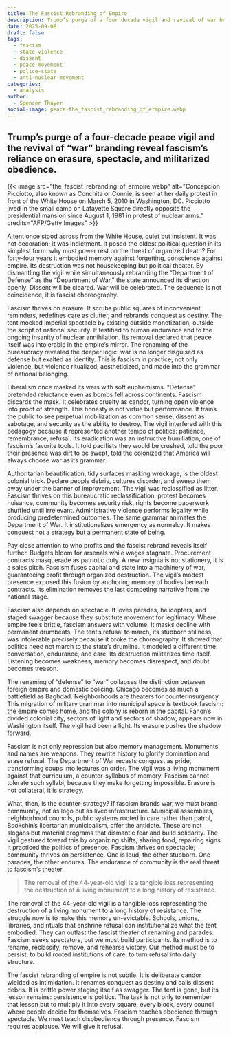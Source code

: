 ```yaml
---
title: The Fascist Rebranding of Empire
description: Trump’s purge of a four decade vigil and revival of war branding reveal power’s need for erasure and spectacle.
date: 2025-09-08
draft: false
tags:
  - fascism
  - state-violence
  - dissent
  - peace-movement
  - police-state
  - anti-nuclear-movement
categories:
  - analysis
author:
  - Spencer Thayer
social-image: peace-the_fascist_rebranding_of_ermpire.webp
---
```

## Trump’s purge of a four-decade peace vigil and the revival of “war” branding reveal fascism’s reliance on erasure, spectacle, and militarized obedience.

{{< image src="the_fascist_rebranding_of_ermpire.webp" alt="Concepcion Picciotto, also known as Conchita or Connie, is seen at her daily protest in front of the White House on March 5, 2010 in Washington, DC. Picciotto lived in the small camp on Lafayette Square directly opposite the presidential mansion since August 1, 1981 in protest of nuclear arms."
credits="AFP/Getty Images" >}}

A tent once stood across from the White House, quiet but insistent. It was not decoration; it was indictment. It posed the oldest political question in its simplest form: why must power rest on the threat of organized death? For forty-four years it embodied memory against forgetting, conscience against empire. Its destruction was not housekeeping but political theater. By dismantling the vigil while simultaneously rebranding the “Department of Defense” as the “Department of War,” the state announced its direction openly. Dissent will be cleared. War will be celebrated. The sequence is not coincidence,  it is fascist choreography.

Fascism thrives on erasure. It scrubs public squares of inconvenient reminders, redefines care as clutter, and rebrands conquest as destiny. The tent mocked imperial spectacle by existing outside monetization, outside the script of national security. It testified to human endurance and to the ongoing insanity of nuclear annihilation. Its removal declared that peace itself was intolerable in the empire’s mirror. The renaming of the bureaucracy revealed the deeper logic: war is no longer disguised as defense but exalted as identity. This is fascism in practice, not only violence, but violence ritualized, aestheticized, and made into the grammar of national belonging.

Liberalism once masked its wars with soft euphemisms. “Defense” pretended reluctance even as bombs fell across continents. Fascism discards the mask. It celebrates cruelty as candor, turning open violence into proof of strength. This honesty is not virtue but performance. It trains the public to see perpetual mobilization as common sense, dissent as sabotage, and security as the ability to destroy. The vigil interfered with this pedagogy because it represented another tempo of politics: patience, remembrance, refusal. Its eradication was an instructive humiliation, one of fascism’s favorite tools. It told pacifists they would be crushed, told the poor their presence was dirt to be swept, told the colonized that America will always choose war as its grammar.

Authoritarian beautification, tidy surfaces masking wreckage, is the oldest colonial trick. Declare people debris, cultures disorder, and sweep them away under the banner of improvement. The vigil was reclassified as litter. Fascism thrives on this bureaucratic reclassification: protest becomes nuisance, community becomes security risk, rights become paperwork shuffled until irrelevant. Administrative violence performs legality while producing predetermined outcomes. The same grammar animates the Department of War. It institutionalizes emergency as normalcy. It makes conquest not a strategy but a permanent state of being.

Pay close attention to who profits and the fascist rebrand reveals itself further. Budgets bloom for arsenals while wages stagnate. Procurement contracts masquerade as patriotic duty. A new insignia is not stationery, it is a sales pitch. Fascism fuses capital and state into a machinery of war, guaranteeing profit through organized destruction. The vigil’s modest presence exposed this fusion by anchoring memory of bodies beneath contracts. Its elimination removes the last competing narrative from the national stage.

Fascism also depends on spectacle. It loves parades, helicopters, and staged swagger because they substitute movement for legitimacy. Where empire feels brittle, fascism answers with volume. It masks decline with permanent drumbeats. The tent’s refusal to march, its stubborn stillness, was intolerable precisely because it broke the choreography. It showed that politics need not march to the state’s drumline. It modeled a different time: conversation, endurance, and care. Its destruction militarizes time itself. Listening becomes weakness, memory becomes disrespect, and doubt becomes treason.

The renaming of “defense” to “war” collapses the distinction between foreign empire and domestic policing. Chicago becomes as much a battlefield as Baghdad. Neighborhoods are theaters for counterinsurgency. This migration of military grammar into municipal space is textbook fascism: the empire comes home, and the colony is reborn in the capital. Fanon’s divided colonial city, sectors of light and sectors of shadow, appears now in Washington itself. The vigil had been a light. Its erasure pushes the shadow forward.

Fascism is not only repression but also memory management. Monuments and names are weapons. They rewrite history to glorify domination and erase refusal. The Department of War recasts conquest as pride, transforming coups into lectures on order. The vigil was a living monument against that curriculum, a counter-syllabus of memory. Fascism cannot tolerate such syllabi, because they make forgetting impossible. Erasure is not collateral, it is strategy.

What, then, is the counter-strategy? If fascism brands war, we must brand community, not as logo but as lived infrastructure. Municipal assemblies, neighborhood councils, public systems rooted in care rather than patrol, Bookchin’s libertarian municipalism, offer the antidote. These are not slogans but material programs that dismantle fear and build solidarity. The vigil gestured toward this by organizing shifts, sharing food, repairing signs. It practiced the politics of presence. Fascism thrives on spectacle; community thrives on persistence. One is loud, the other stubborn. One parades, the other endures. The endurance of community is the real threat to fascism’s theater.

> The removal of the 44-year-old vigil is a tangible loss representing the destruction of a living monument to a long history of resistance.

The removal of the 44-year-old vigil is a tangible loss representing the destruction of a living monument to a long history of resistance. The struggle now is to make this memory un-evictable. Schools, unions, libraries, and rituals that enshrine refusal can institutionalize what the tent embodied. They can outlast the fascist theater of renaming and parades. Fascism seeks spectators, but we must build participants. Its method is to rename, reclassify, remove, and rehearse victory. Our method must be to persist, to build rooted institutions of care, to turn refusal into daily structure.

The fascist rebranding of empire is not subtle. It is deliberate candor wielded as intimidation. It renames conquest as destiny and calls dissent debris. It is brittle power staging itself as swagger. The tent is gone, but its lesson remains: persistence is politics. The task is not only to remember that lesson but to multiply it into every square, every block, every council where people decide for themselves. Fascism teaches obedience through spectacle. We must teach disobedience through presence. Fascism requires applause. We will give it refusal.